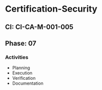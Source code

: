 # Certification-Security

## CI: CI-CA-M-001-005
## Phase: 07

### Activities
- Planning
- Execution
- Verification
- Documentation
